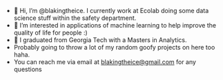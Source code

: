 - 👋 Hi, I’m @blakingtheice.  I currently work at Ecolab doing some data science stuff within the safety department.
- 👀 I’m interested in applications of machine learning to help improve the quality of life for people :)
- 🌱 I graduated from Georgia Tech with a Masters in Analytics.
- Probably going to throw a lot of my random goofy projects on here too haha.
- You can reach me via email at blakingtheice@gmail.com for any questions
